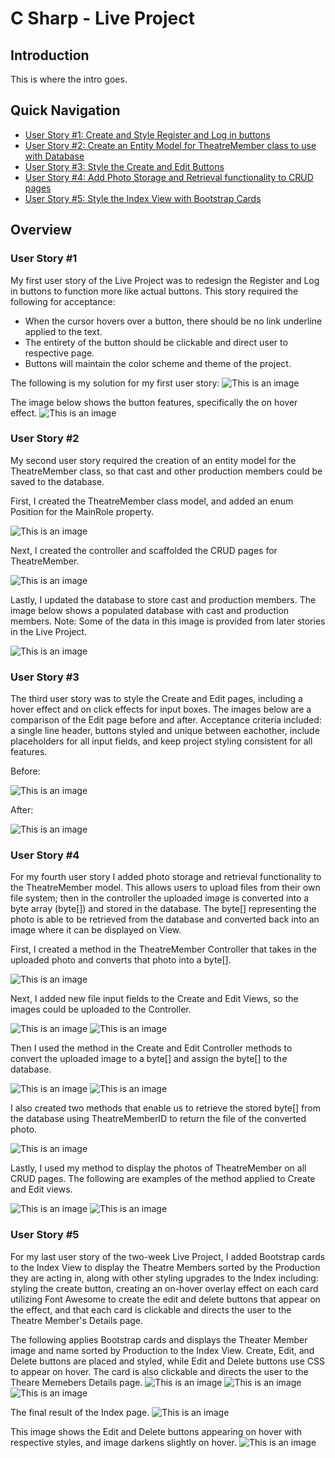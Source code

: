 # C Sharp - Live Project

## Introduction
This is where the intro goes.

## Quick Navigation
- [User Story #1: Create and Style Register and Log in buttons](https://github.com/tbon27/CSharp-LiveProject#user-story-1)
- [User Story #2: Create an Entity Model for TheatreMember class to use with Database](https://github.com/tbon27/CSharp-LiveProject#user-story-2)
- [User Story #3: Style the Create and Edit Buttons](https://github.com/tbon27/CSharp-LiveProject#user-story-3)
- [User Story #4: Add Photo Storage and Retrieval functionality to CRUD pages](https://github.com/tbon27/CSharp-LiveProject#user-story-4)
- [User Story #5: Style the Index View with Bootstrap Cards](https://github.com/tbon27/CSharp-LiveProject#user-story-5)
## Overview

### User Story #1

My first user story of the Live Project was to redesign the Register and Log in buttons to function more like actual buttons. 
This story required the following for acceptance: 
- When the cursor hovers over a button, there should be no link underline applied to the text. 
- The entirety of the button should be clickable and direct user to respective page. 
- Buttons will maintain the color scheme and theme of the project.

The following is my solution for my first user story:
![This is an image](https://github.com/tbon27/CSharp-LiveProject/blob/main/images/story1/US1-SNIP.png)

The image below shows the button features, specifically the on hover effect.
![This is an image](https://github.com/tbon27/CSharp-LiveProject/blob/main/images/story1/US1-SS.png)

### User Story #2

My second user story required the creation of an entity model for the TheatreMember class, so that cast and other production members could be saved to the database.

First, I created the TheatreMember class model, and added an enum Position for the MainRole property.

![This is an image](https://github.com/tbon27/CSharp-LiveProject/blob/main/images/story2/US2-SNIP.png)

Next, I created the controller and scaffolded the CRUD pages for TheatreMember.

![This is an image](https://github.com/tbon27/CSharp-LiveProject/blob/main/images/story2/US2-SNIP2a.png)

Lastly, I updated the database to store cast and production members. The image below shows a populated database with cast and production members. Note: Some of the data in this image is provided from later stories in the Live Project.

![This is an image](https://github.com/tbon27/CSharp-LiveProject/blob/main/images/story2/US2-SNIP3a.png)

### User Story #3

The third user story was to style the Create and Edit pages, including a hover effect and on click effects for input boxes. The images below are a comparison of the Edit page before and after. Acceptance criteria included: a single line header, buttons styled and unique between eachother, include placeholders for all input fields, and keep project styling consistent for all features.

Before:

![This is an image](https://github.com/tbon27/CSharp-LiveProject/blob/main/images/story3/US3-SS2b.png)

After:

![This is an image](https://github.com/tbon27/CSharp-LiveProject/blob/main/images/story3/US3-SS1b.png)

### User Story #4

For my fourth user story I added photo storage and retrieval functionality to the TheatreMember model. This allows users to upload files from their own file system; then in the controller the uploaded image is converted into a byte array (byte[]) and stored in the database. The byte[] representing the photo is able to be retrieved from the database and converted back into an image where it can be displayed on View.

First, I created a method in the TheatreMember Controller that takes in the uploaded photo and converts that photo into a byte[].

![This is an image](https://github.com/tbon27/CSharp-LiveProject/blob/main/images/story4/US4-SNIP1a.png)

Next, I added new file input fields to the Create and Edit Views, so the images could be uploaded to the Controller. 

![This is an image](https://github.com/tbon27/CSharp-LiveProject/blob/main/images/story4/US4-SS-CREATE.png)
![This is an image](https://github.com/tbon27/CSharp-LiveProject/blob/main/images/story4/US4-SNIP4.png)

Then I used the method in the Create and Edit Controller methods to convert the uploaded image to a byte[] and assign the byte[] to the database.

![This is an image](https://github.com/tbon27/CSharp-LiveProject/blob/main/images/story4/US4-SNIP-CREATE.png)
![This is an image](https://github.com/tbon27/CSharp-LiveProject/blob/main/images/story4/US4-SNIP-EDIT.png)

I also created two methods that enable us to retrieve the stored byte[] from the database using TheatreMemberID to return the file of the converted photo.

![This is an image](https://github.com/tbon27/CSharp-LiveProject/blob/main/images/story4/US4-othermethods.png)

Lastly, I used my method to display the photos of TheatreMember on all CRUD pages. The following are examples of the method applied to Create and Edit views.

![This is an image](https://github.com/tbon27/CSharp-LiveProject/blob/main/images/story4/US4-DisplayCreate.png)
![This is an image](https://github.com/tbon27/CSharp-LiveProject/blob/main/images/story4/US4-DisplayEdit.png)

### User Story #5

For my last user story of the two-week Live Project, I added Bootstrap cards to the Index View to display the Theatre Members sorted by the Production they are acting in, along with other styling upgrades to the Index including: styling the create button, creating an on-hover overlay effect on each card utilizing Font Awesome to create the edit and delete buttons that appear on the effect, and that each card is clickable and directs the user to the Theatre Member's Details page.

The following applies Bootstrap cards and displays the Theater Member image and name sorted by Production to the Index View. Create, Edit, and Delete buttons are placed and styled, while Edit and Delete buttons use CSS to appear on hover. The card is also clickable and directs the user to the Theare Memebers Details page. 
![This is an image](https://github.com/tbon27/CSharp-LiveProject/blob/main/images/story5/US5-SNIP1a.png)
![This is an image](https://github.com/tbon27/CSharp-LiveProject/blob/main/images/story5/US5-SNIP2a.png)
![This is an image](https://github.com/tbon27/CSharp-LiveProject/blob/main/images/story5/US5-SNIP3a.png)

The final result of the Index page.
![This is an image](https://github.com/tbon27/CSharp-LiveProject/blob/main/images/story5/US5-SSb.png)

This image shows the Edit and Delete buttons appearing on hover with respective styles, and image darkens slightly on hover.
![This is an image](https://github.com/tbon27/CSharp-LiveProject/blob/main/images/story5/US5-SSc.png)
